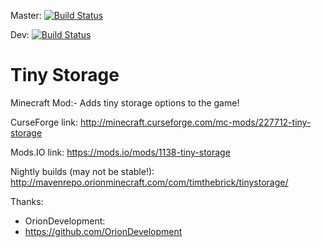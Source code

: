 Master: [![Build Status](https://travis-ci.org/Tim020/Tiny-Storage.svg?branch=master)](https://travis-ci.org/Tim020/Tiny-Storage)

Dev: [![Build Status](https://travis-ci.org/Tim020/Tiny-Storage.svg?branch=Dev)](https://travis-ci.org/Tim020/Tiny-Storage)

# Tiny Storage
Minecraft Mod:- Adds tiny storage options to the game!

CurseForge link: 
 http://minecraft.curseforge.com/mc-mods/227712-tiny-storage

Mods.IO link: 
 https://mods.io/mods/1138-tiny-storage

Nightly builds (may not be stable!): 
 http://mavenrepo.orionminecraft.com/com/timthebrick/tinystorage/

Thanks:
 - OrionDevelopment: 
  - https://github.com/OrionDevelopment
